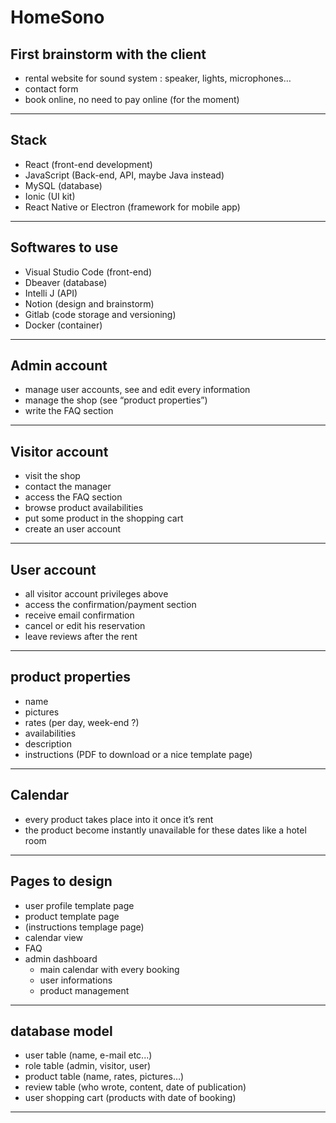 # HomeSono

## First brainstorm with the client

- rental website for sound system : speaker, lights, microphones…
- contact form
- book online, no need to pay online (for the moment)

---

## Stack

- React (front-end development)
- JavaScript (Back-end, API, maybe Java instead)
- MySQL (database)
- Ionic (UI kit)
- React Native or Electron (framework for mobile app)

---

## Softwares to use

- Visual Studio Code (front-end)
- Dbeaver (database)
- Intelli J (API)
- Notion (design and brainstorm)
- Gitlab (code storage and versioning)
- Docker (container)

---

## Admin account

- manage user accounts, see and edit every information
- manage the shop (see “product properties”)
- write the FAQ section

---

## Visitor account

- visit the shop
- contact the manager
- access the FAQ section
- browse product availabilities
- put some product in the shopping cart
- create an user account

---

## User account

- all visitor account privileges above
- access the confirmation/payment section
- receive email confirmation
- cancel or edit his reservation
- leave reviews after the rent

---

## product properties

- name
- pictures
- rates (per day, week-end ?)
- availabilities
- description
- instructions (PDF to download or a nice template page)

---

## Calendar

- every product takes place into it once it’s rent
- the product become instantly unavailable for these dates like a hotel room

---

## Pages to design

- user profile template page
- product template page
- (instructions templage page)
- calendar view
- FAQ
- admin dashboard
    - main calendar with every booking
    - user informations
    - product management

---

## database model

- user table (name, e-mail etc...)
- role table (admin, visitor, user)
- product table (name, rates, pictures…)
- review table (who wrote, content, date of publication)
- user shopping cart (products with date of booking)

---